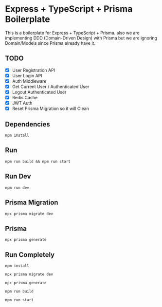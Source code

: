 # Express + TypeScript + Prisma Boilerplate

This is a boilerplate for Express + TypeScript + Prisma. also we are implementing DDD (Domain-Driven Design) with Prisma but we are ignoring Domain/Models since Prisma already have it.

## TODO

- [x] User Registration API
- [x] User Login API
- [x] Auth Middleware
- [x] Get Current User / Authenticated User
- [x] Logout Authenticated User
- [x] Redis Cache
- [x] JWT Auth
- [x] Reset Prisma Migration so it will Clean

## Dependencies

`npm install`

## Run

`npm run build && npm run start`

## Run Dev

`npm run dev`

## Prisma Migration

`npx prisma migrate dev`

## Prisma

`npx prisma generate`

## Run Completely

```shell
npm install

npx prisma migrate dev

npx prisma generate

npm run build

npm run start
```
